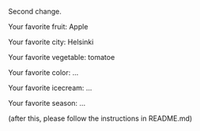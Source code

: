 

Second change.



Your favorite fruit: Apple

Your favorite city: Helsinki

Your favorite vegetable: tomatoe 

Your favorite color: ...

Your favorite icecream: ...

Your favorite season: ...


(after this, please follow the instructions in README.md)


